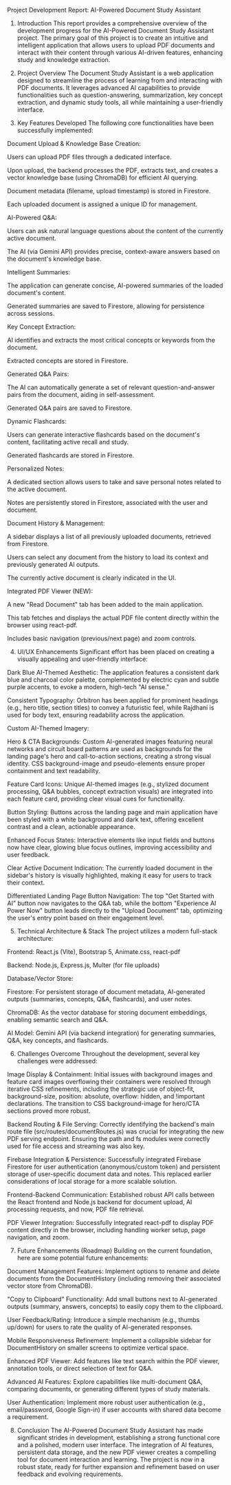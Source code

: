 Project Development Report: AI-Powered Document Study Assistant
1. Introduction
This report provides a comprehensive overview of the development progress for the AI-Powered Document Study Assistant project. The primary goal of this project is to create an intuitive and intelligent application that allows users to upload PDF documents and interact with their content through various AI-driven features, enhancing study and knowledge extraction.

2. Project Overview
The Document Study Assistant is a web application designed to streamline the process of learning from and interacting with PDF documents. It leverages advanced AI capabilities to provide functionalities such as question-answering, summarization, key concept extraction, and dynamic study tools, all while maintaining a user-friendly interface.

3. Key Features Developed
The following core functionalities have been successfully implemented:

Document Upload & Knowledge Base Creation:

Users can upload PDF files through a dedicated interface.

Upon upload, the backend processes the PDF, extracts text, and creates a vector knowledge base (using ChromaDB) for efficient AI querying.

Document metadata (filename, upload timestamp) is stored in Firestore.

Each uploaded document is assigned a unique ID for management.

AI-Powered Q&A:

Users can ask natural language questions about the content of the currently active document.

The AI (via Gemini API) provides precise, context-aware answers based on the document's knowledge base.

Intelligent Summaries:

The application can generate concise, AI-powered summaries of the loaded document's content.

Generated summaries are saved to Firestore, allowing for persistence across sessions.

Key Concept Extraction:

AI identifies and extracts the most critical concepts or keywords from the document.

Extracted concepts are stored in Firestore.

Generated Q&A Pairs:

The AI can automatically generate a set of relevant question-and-answer pairs from the document, aiding in self-assessment.

Generated Q&A pairs are saved to Firestore.

Dynamic Flashcards:

Users can generate interactive flashcards based on the document's content, facilitating active recall and study.

Generated flashcards are stored in Firestore.

Personalized Notes:

A dedicated section allows users to take and save personal notes related to the active document.

Notes are persistently stored in Firestore, associated with the user and document.

Document History & Management:

A sidebar displays a list of all previously uploaded documents, retrieved from Firestore.

Users can select any document from the history to load its context and previously generated AI outputs.

The currently active document is clearly indicated in the UI.

Integrated PDF Viewer (NEW):

A new "Read Document" tab has been added to the main application.

This tab fetches and displays the actual PDF file content directly within the browser using react-pdf.

Includes basic navigation (previous/next page) and zoom controls.

4. UI/UX Enhancements
Significant effort has been placed on creating a visually appealing and user-friendly interface:

Dark Blue AI-Themed Aesthetic: The application features a consistent dark blue and charcoal color palette, complemented by electric cyan and subtle purple accents, to evoke a modern, high-tech "AI sense."

Consistent Typography: Orbitron has been applied for prominent headings (e.g., hero title, section titles) to convey a futuristic feel, while Rajdhani is used for body text, ensuring readability across the application.

Custom AI-Themed Imagery:

Hero & CTA Backgrounds: Custom AI-generated images featuring neural networks and circuit board patterns are used as backgrounds for the landing page's hero and call-to-action sections, creating a strong visual identity. CSS background-image and pseudo-elements ensure proper containment and text readability.

Feature Card Icons: Unique AI-themed images (e.g., stylized document processing, Q&A bubbles, concept extraction visuals) are integrated into each feature card, providing clear visual cues for functionality.

Button Styling: Buttons across the landing page and main application have been styled with a white background and dark text, offering excellent contrast and a clean, actionable appearance.

Enhanced Focus States: Interactive elements like input fields and buttons now have clear, glowing blue focus outlines, improving accessibility and user feedback.

Clear Active Document Indication: The currently loaded document in the sidebar's history is visually highlighted, making it easy for users to track their context.

Differentiated Landing Page Button Navigation: The top "Get Started with AI" button now navigates to the Q&A tab, while the bottom "Experience AI Power Now" button leads directly to the "Upload Document" tab, optimizing the user's entry point based on their engagement level.

5. Technical Architecture & Stack
The project utilizes a modern full-stack architecture:

Frontend: React.js (Vite), Bootstrap 5, Animate.css, react-pdf

Backend: Node.js, Express.js, Multer (for file uploads)

Database/Vector Store:

Firestore: For persistent storage of document metadata, AI-generated outputs (summaries, concepts, Q&A, flashcards), and user notes.

ChromaDB: As the vector database for storing document embeddings, enabling semantic search and Q&A.

AI Model: Gemini API (via backend integration) for generating summaries, Q&A, key concepts, and flashcards.

6. Challenges Overcome
Throughout the development, several key challenges were addressed:

Image Display & Containment: Initial issues with background images and feature card images overflowing their containers were resolved through iterative CSS refinements, including the strategic use of object-fit, background-size, position: absolute, overflow: hidden, and !important declarations. The transition to CSS background-image for hero/CTA sections proved more robust.

Backend Routing & File Serving: Correctly identifying the backend's main route file (src/routes/documentRoutes.js) was crucial for integrating the new PDF serving endpoint. Ensuring the path and fs modules were correctly used for file access and streaming was also key.

Firebase Integration & Persistence: Successfully integrated Firebase Firestore for user authentication (anonymous/custom token) and persistent storage of user-specific document data and notes. This replaced earlier considerations of local storage for a more scalable solution.

Frontend-Backend Communication: Established robust API calls between the React frontend and Node.js backend for document upload, AI processing requests, and now, PDF file retrieval.

PDF Viewer Integration: Successfully integrated react-pdf to display PDF content directly in the browser, including handling worker setup, page navigation, and zoom.

7. Future Enhancements (Roadmap)
Building on the current foundation, here are some potential future enhancements:

Document Management Features: Implement options to rename and delete documents from the DocumentHistory (including removing their associated vector store from ChromaDB).

"Copy to Clipboard" Functionality: Add small buttons next to AI-generated outputs (summary, answers, concepts) to easily copy them to the clipboard.

User Feedback/Rating: Introduce a simple mechanism (e.g., thumbs up/down) for users to rate the quality of AI-generated responses.

Mobile Responsiveness Refinement: Implement a collapsible sidebar for DocumentHistory on smaller screens to optimize vertical space.

Enhanced PDF Viewer: Add features like text search within the PDF viewer, annotation tools, or direct selection of text for Q&A.

Advanced AI Features: Explore capabilities like multi-document Q&A, comparing documents, or generating different types of study materials.

User Authentication: Implement more robust user authentication (e.g., email/password, Google Sign-in) if user accounts with shared data become a requirement.

8. Conclusion
The AI-Powered Document Study Assistant has made significant strides in development, establishing a strong functional core and a polished, modern user interface. The integration of AI features, persistent data storage, and the new PDF viewer creates a compelling tool for document interaction and learning. The project is now in a robust state, ready for further expansion and refinement based on user feedback and evolving requirements.
